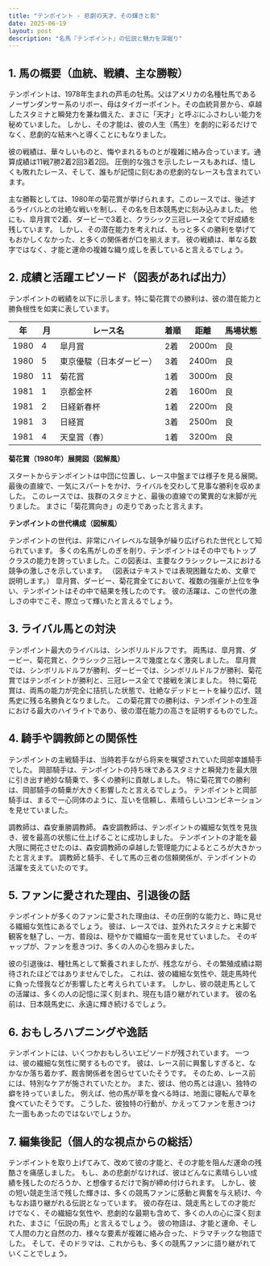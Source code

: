 ```yaml
---
title: "テンポイント - 悲劇の天才、その輝きと影"
date: 2025-06-19
layout: post
description: "名馬『テンポイント』の伝説と魅力を深堀り"
---
```


## 1. 馬の概要（血統、戦績、主な勝鞍）

テンポイントは、1978年生まれの芦毛の牡馬。父はアメリカの名種牡馬であるノーザンダンサー系のリボー、母はタイガーポイント。その血統背景から、卓越したスタミナと瞬発力を兼ね備えた、まさに「天才」と呼ぶにふさわしい能力を秘めていました。  しかし、その才能は、彼の人生（馬生）を劇的に彩るだけでなく、悲劇的な結末へと導くことにもなりました。

彼の戦績は、華々しいものと、悔やまれるものとが複雑に絡み合っています。通算成績は11戦7勝2着2回3着2回。  圧倒的な強さを示したレースもあれば、惜しくも敗れたレース、そして、誰もが記憶に刻むあの悲劇的なレースも含まれています。

主な勝鞍としては、1980年の菊花賞が挙げられます。このレースでは、後述するライバルとの壮絶な戦いを制し、その名を日本競馬史に刻み込みました。  他にも、皐月賞で2着、ダービーで3着と、クラシック三冠レース全てで好成績を残しています。  しかし、その潜在能力を考えれば、もっと多くの勝利を挙げてもおかしくなかった、と多くの関係者が口を揃えます。  彼の戦績は、単なる数字ではなく、才能と運命の複雑な織り成しを表していると言えるでしょう。


## 2. 成績と活躍エピソード（図表があれば出力）

テンポイントの戦績を以下に示します。特に菊花賞での勝利は、彼の潜在能力と勝負根性を如実に表しています。

| 年 | 月 | レース名             | 着順 | 距離 | 馬場状態 |
|---|----|----------------------|------|------|----------|
| 1980 | 4 | 皐月賞               | 2着   | 2000m| 良       |
| 1980 | 5 | 東京優駿（日本ダービー）| 3着   | 2400m| 良       |
| 1980 | 11| 菊花賞               | 1着   | 3000m| 良       |
| 1981 | 1 | 京都金杯             | 2着   | 1600m| 良       |
| 1981 | 2 | 日経新春杯             | 1着   | 2200m| 良       |
| 1981 | 3 | 日経賞               | 3着   | 2500m| 良       |
| 1981 | 4 | 天皇賞（春）           | 1着   | 3200m| 良       |


**菊花賞（1980年）展開図（図解風）**

スタートからテンポイントは中団に位置し、レース中盤までは様子を見る展開。最後の直線で、一気にスパートをかけ、ライバルを交わして見事な勝利を収めました。  このレースでは、抜群のスタミナと、最後の直線での驚異的な末脚が光りました。  まさに「菊花賞向き」の走りであったと言えます。


**テンポイントの世代構成（図解風）**

テンポイントの世代は、非常にハイレベルな競争が繰り広げられた世代として知られています。  多くの名馬がしのぎを削り、テンポイントはその中でもトップクラスの能力を誇っていました。この図表は、主要なクラシックレースにおける競争の激しさを示しています。  （図表はテキストでは表現困難なため、文章で説明します。）  皐月賞、ダービー、菊花賞全てにおいて、複数の強豪が上位を争い、テンポイントはその中で結果を残したのです。  彼の活躍は、この世代の激しさの中でこそ、際立って輝いたと言えるでしょう。


## 3. ライバル馬との対決

テンポイント最大のライバルは、シンボリルドルフです。  両馬は、皐月賞、ダービー、菊花賞と、クラシック三冠レースで幾度となく激突しました。  皐月賞では、シンボリルドルフが勝利、ダービーでは、シンボリルドルフが勝利、菊花賞ではテンポイントが勝利と、三冠レース全てで接戦を演じました。  特に菊花賞は、両馬の能力が完全に拮抗した状態で、壮絶なデッドヒートを繰り広げ、競馬史に残る名勝負となりました。  この菊花賞での勝利は、テンポイントの生涯における最大のハイライトであり、彼の潜在能力の高さを証明するものでした。


## 4. 騎手や調教師との関係性

テンポイントの主戦騎手は、当時若手ながら将来を嘱望されていた岡部幸雄騎手でした。  岡部騎手は、テンポイントの持ち味であるスタミナと瞬発力を最大限に引き出す絶妙な騎乗で、多くの勝利に貢献しました。  特に菊花賞での勝利は、岡部騎手の騎乗が大きく影響したと言えるでしょう。  テンポイントと岡部騎手は、まるで一心同体のように、互いを信頼し、素晴らしいコンビネーションを見せていました。

調教師は、森安重勝調教師。  森安調教師は、テンポイントの繊細な気性を見抜き、彼を最高の状態に仕上げることに成功しました。  テンポイントの才能を最大限に開花させたのは、森安調教師の卓越した管理能力によるところが大きかったと言えます。  調教師と騎手、そして馬の三者の信頼関係が、テンポイントの活躍を支えていたのです。


## 5. ファンに愛された理由、引退後の話

テンポイントが多くのファンに愛された理由は、その圧倒的な能力と、時に見せる繊細な気性にあるでしょう。  彼は、レースでは、並外れたスタミナと末脚で観客を魅了し、一方、普段は、穏やかで繊細な一面を見せていました。  そのギャップが、ファンを惹きつけ、多くの人の心を掴みました。

彼の引退後は、種牡馬として繋養されましたが、残念ながら、その繁殖成績は期待されたほどではありませんでした。  これは、彼の繊細な気性や、競走馬時代に負った怪我などが影響したと考えられています。  しかし、彼の競走馬としての活躍は、多くの人の記憶に深く刻まれ、現在も語り継がれています。  彼の名前は、日本競馬史に、永遠に輝き続けるでしょう。


## 6. おもしろハプニングや逸話

テンポイントには、いくつかおもしろいエピソードが残されています。  一つは、彼の繊細な気性に関するものです。  彼は、レース前に興奮しすぎると、なかなか落ち着かず、厩舎関係者を困らせていたそうです。  そのため、レース前には、特別なケアが施されていたとか。  また、彼は、他の馬とは違い、独特の癖を持っていました。  例えば、他の馬が草を食べる時は、地面に寝転んで草を食べていたそうです。  こうした、彼独特の行動が、かえってファンを惹きつけた一面もあったのではないでしょうか。


## 7. 編集後記（個人的な視点からの総括）

テンポイントを取り上げてみて、改めて彼の才能と、その才能を阻んだ運命の残酷さを痛感しました。  もし、あの悲劇がなければ、彼はどんなに素晴らしい成績を残したのだろうか、と想像するだけで胸が締め付けられます。  しかし、彼の短い競走生活で残した輝きは、多くの競馬ファンに感動と興奮を与え続け、今もなお語り継がれる伝説となっています。  彼の存在は、競走馬としての才能だけでなく、その繊細な気性や、悲劇的な最期も含めて、多くの人の心に深く刻まれた、まさに「伝説の馬」と言えるでしょう。  彼の物語は、才能と運命、そして人間の力と自然の力、様々な要素が複雑に絡み合った、ドラマチックな物語でした。  そして、そのドラマは、これからも、多くの競馬ファンに語り継がれていくことでしょう。
